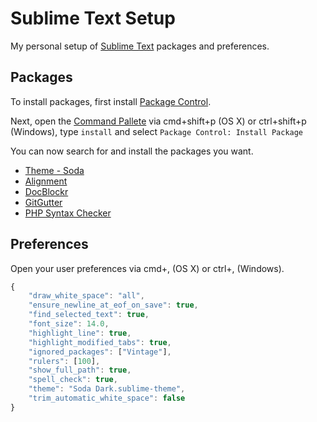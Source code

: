 # Sublime Text Setup

My personal setup of [Sublime Text](http://www.sublimetext.com) packages and preferences.

## Packages

To install packages, first install [Package Control](http://wbond.net/sublime_packages/package_control/installation).

Next, open the [Command Pallete](http://wbond.net/sublime_packages/package_control/usage) via cmd+shift+p (OS X) or ctrl+shift+p (Windows), type ```install``` and select ```Package Control: Install Package```

You can now search for and install the packages you want.

* [Theme - Soda](https://github.com/buymeasoda/soda-theme)
* [Alignment](https://github.com/wbond/sublime_alignment)
* [DocBlockr](https://github.com/spadgos/sublime-jsdocs)
* [GitGutter](https://github.com/jisaacks/GitGutter)
* [PHP Syntax Checker](https://github.com/naomichi-y/php_syntax_checker)

## Preferences

Open your user preferences via cmd+, (OS X) or ctrl+, (Windows).

```javascript
{
	"draw_white_space": "all",
	"ensure_newline_at_eof_on_save": true,
	"find_selected_text": true,
	"font_size": 14.0,
	"highlight_line": true,
	"highlight_modified_tabs": true,
	"ignored_packages": ["Vintage"],
	"rulers": [100],
	"show_full_path": true,
	"spell_check": true,
	"theme": "Soda Dark.sublime-theme",
	"trim_automatic_white_space": false
}
```
